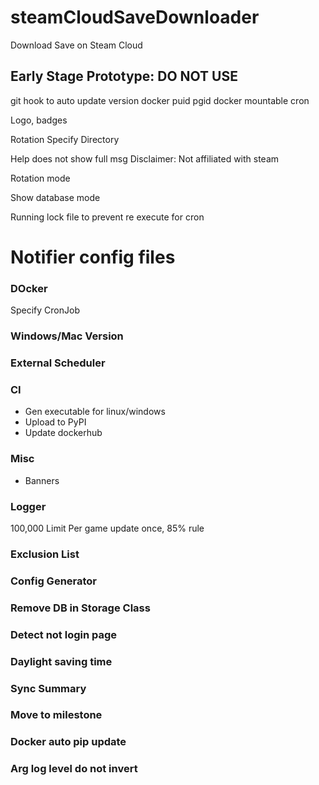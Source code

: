 # steamCloudSaveDownloader
Download Save on Steam Cloud

## Early Stage Prototype: DO NOT USE


git hook to auto update version
docker puid pgid
docker mountable cron

Logo, badges

Rotation
Specify Directory

Help does not show full msg
Disclaimer: Not affiliated with steam

Rotation mode

Show database mode

Running lock file to prevent re execute for cron

# Notifier config files


### DOcker
Specify CronJob

### Windows/Mac Version

### External Scheduler

### CI
- Gen executable for linux/windows
- Upload to PyPI
- Update dockerhub

### Misc
- Banners

### Logger
100,000 Limit
Per game update once, 85% rule

### Exclusion List

### Config Generator

### Remove DB in Storage Class

### Detect not login page

### Daylight saving time

### Sync Summary

### Move to milestone

### Docker auto pip update

### Arg log level do not invert
